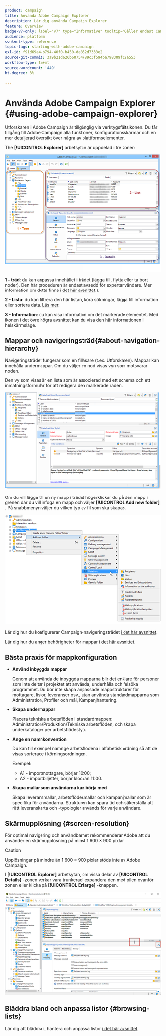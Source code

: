 ```yaml
---
product: campaign
title: Använda Adobe Campaign Explorer
description: Lär dig använda Campaign Explorer
feature: Overview
badge-v7-only: label="v7" type="Informative" tooltip="Gäller endast Campaign Classic v7"
audience: platform
content-type: reference
topic-tags: starting-with-adobe-campaign
exl-id: f91d69a4-b794-40f0-b450-de862d7333e2
source-git-commit: 3a9b21d626b60754789c3f594ba798309f62a553
workflow-type: tm+mt
source-wordcount: '449'
ht-degree: 3%

---
```


# Använda Adobe Campaign Explorer {#using-adobe-campaign-explorer}



Utforskaren i Adobe Campaign är tillgänglig via verktygsfältsikonen. Du får tillgång till Adobe Campaign alla funktioner, konfigurationsskärmar och en mer detaljerad översikt över några av plattformselementen.

The **[!UICONTROL Explorer]** arbetsytan är uppdelad i tre zoner:

![](assets/s_ncs_user_navigation.png)

**1 - träd**: du kan anpassa innehållet i trädet (lägga till, flytta eller ta bort noder). Den här proceduren är endast avsedd för expertanvändare. Mer information om detta finns i [det här avsnittet](#about-navigation-hierarchy).).

**2 - Lista**: du kan filtrera den här listan, köra sökningar, lägga till information eller sortera data. [Läs mer](adobe-campaign-ui-lists.md).

**3 - Information**: du kan visa information om det markerade elementet. Med ikonen i det övre högra avsnittet kan du visa den här informationen i helskärmsläge.

## Mappar och navigeringsträd{#about-navigation-hierarchy}

Navigeringsträdet fungerar som en filläsare (t.ex. Utforskaren). Mappar kan innehålla undermappar. Om du väljer en nod visas vyn som motsvarar noden.

Den vy som visas är en lista som är associerad med ett schema och ett inmatningsformulär för att redigera den markerade raden.

![](assets/d_ncs_integration_navigation.png)

Om du vill lägga till en ny mapp i trädet högerklickar du på den mapp i grenen där du vill infoga en mapp och väljer **[!UICONTROL Add new folder]** . På snabbmenyn väljer du vilken typ av fil som ska skapas.

![](assets/d_ncs_integration_navigation_create.png)

Lär dig hur du konfigurerar Campaign-navigeringsträdet [i det här avsnittet](../../configuration/using/configuration.md).

Lär dig hur du anger behörigheter för mappar [i det här avsnittet](access-management-folders.md).

## Bästa praxis för mappkonfiguration

* **Använd inbyggda mappar**

  Genom att använda de inbyggda mapparna blir det enklare för personer som inte deltar i projektet att använda, underhålla och felsöka programmet. Du bör inte skapa anpassade mappstrukturer för mottagare, listor, leveranser osv., utan använda standardmapparna som Administration, Profiler och mål, Kampanjhantering.

* **Skapa undermappar**

  Placera tekniska arbetsflöden i standardmappen: Administration/Produktion/Tekniska arbetsflöden, och skapa underkataloger per arbetsflödestyp.

* **Ange en namnkonvention**

  Du kan till exempel namnge arbetsflödena i alfabetisk ordning så att de visas sorterade i körningsordningen.

  Exempel:

   * A1 - importmottagare, börjar 10:00;
   * A2 - importbiljetter, börjar klockan 11:00.

* **Skapa mallar som användarna kan börja med**

  Skapa leveransmallar, arbetsflödesmallar och kampanjmallar som är specifika för användarna. Strukturen kan spara tid och säkerställa att rätt leveranskarta och -typologier används för varje användare.

## Skärmupplösning {#screen-resolution}

För optimal navigering och användbarhet rekommenderar Adobe att du använder en skärmupplösning på minst 1 600 × 900 pixlar.

>[!CAUTION]
>
>Upplösningar på mindre än 1 600 × 900 pixlar stöds inte av Adobe Campaign.

I **[!UICONTROL Explorer]** arbetsytan, om vissa delar av **[!UICONTROL Details]** -zonen verkar vara trunkerad, expandera den med pilen ovanför zonen eller klicka på **[!UICONTROL Enlarge]** -knappen.

![](assets/s_ncs_user_resolution.png)

## Bläddra bland och anpassa listor {#browsing-lists}

Lär dig att bläddra i, hantera och anpassa listor [i det här avsnittet](adobe-campaign-ui-lists.md).
